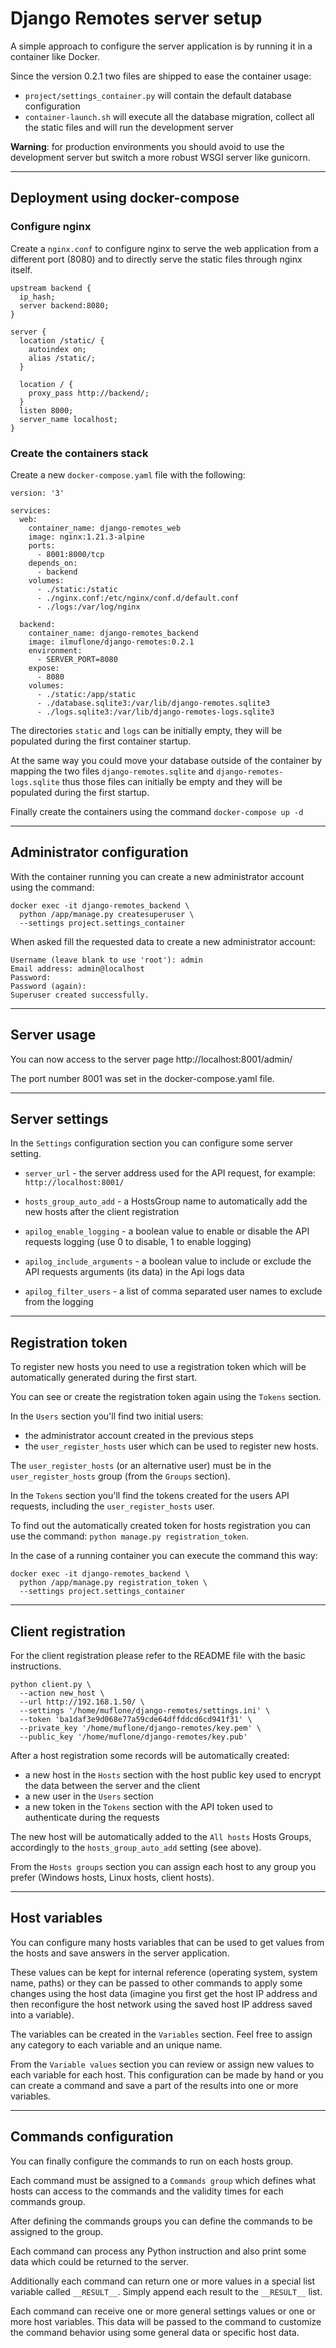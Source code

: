 # Django Remotes server setup

A simple approach to configure the server application is by running it
in a container like Docker.

Since the version 0.2.1 two files are shipped to ease the container
usage:
- `project/settings_container.py` will contain the default database
configuration
- `container-launch.sh` will execute all the database migration,
collect all the static files and will run the development server

**Warning**: for production environments you should avoid to use the
development server but switch a more robust WSGI server like gunicorn.

---

## Deployment using docker-compose

### Configure nginx

Create a `nginx.conf` to configure nginx to serve the web application
from a different port (8080) and to directly serve the static files
through nginx itself.

```
upstream backend {
  ip_hash;
  server backend:8080;
}

server {
  location /static/ {
    autoindex on;
    alias /static/;
  }

  location / {
    proxy_pass http://backend/;
  }
  listen 8000;
  server_name localhost;
}
```

### Create the containers stack

Create a new `docker-compose.yaml` file with the following:

```
version: '3'

services:
  web:
    container_name: django-remotes_web
    image: nginx:1.21.3-alpine
    ports:
      - 8001:8000/tcp
    depends_on:
      - backend
    volumes:
      - ./static:/static
      - ./nginx.conf:/etc/nginx/conf.d/default.conf
      - ./logs:/var/log/nginx

  backend:
    container_name: django-remotes_backend
    image: ilmuflone/django-remotes:0.2.1
    environment:
      - SERVER_PORT=8080
    expose:
      - 8080
    volumes:
      - ./static:/app/static
      - ./database.sqlite3:/var/lib/django-remotes.sqlite3
      - ./logs.sqlite3:/var/lib/django-remotes-logs.sqlite3
```

The directories `static` and `logs` can be initially empty, they will
be populated during the first container startup.

At the same way you could move your database outside of the container
by mapping the two files `django-remotes.sqlite` and
`django-remotes-logs.sqlite` thus those files can initially be empty
and they will be populated during the first startup.

Finally create the containers using the command `docker-compose up -d`

---

## Administrator configuration

With the container running you can create a new administrator account
using the command:

```
docker exec -it django-remotes_backend \
  python /app/manage.py createsuperuser \
  --settings project.settings_container
```

When asked fill the requested data to create a new administrator
account:

```
Username (leave blank to use 'root'): admin  
Email address: admin@localhost
Password: 
Password (again): 
Superuser created successfully.
```

---

## Server usage

You can now access to the server page http://localhost:8001/admin/

The port number 8001 was set in the docker-compose.yaml file.

---

## Server settings

In the `Settings` configuration section you can configure some
server setting.

- `server_url` - the server address used for the API request,
for example: `http://localhost:8001/`

- `hosts_group_auto_add` - a HostsGroup name to automatically add
the new hosts after the client registration

- `apilog_enable_logging` - a boolean value to enable or disable the
API requests logging (use 0 to disable, 1 to enable logging)

- `apilog_include_arguments` - a boolean value to include or exclude
the API requests arguments (its data) in the Api logs data

- `apilog_filter_users` - a list of comma separated user names to
exclude from the logging

---

## Registration token

To register new hosts you need to use a registration token which
will be automatically generated during the first start.

You can see or create the registration token again using the
`Tokens` section.

In the `Users` section you'll find two initial users:

- the administrator account created in the previous steps
- the `user_register_hosts` user which can be used to register new
hosts.

The `user_register_hosts` (or an alternative user) must be in the
`user_register_hosts` group (from the `Groups` section).

In the `Tokens` section you'll find the tokens created for the users
API requests, including the `user_register_hosts` user.

To find out the automatically created token for hosts registration
you can use the command: `python manage.py registration_token`.

In the case of a running container you can execute the command this
way:

```
docker exec -it django-remotes_backend \
  python /app/manage.py registration_token \
  --settings project.settings_container
```

---

## Client registration

For the client registration please refer to the README file with
the basic instructions.

```shell
python client.py \
  --action new_host \
  --url http://192.168.1.50/ \
  --settings '/home/muflone/django-remotes/settings.ini' \
  --token 'ba1daf3e9d068e77a59cde64dffddcd6cd941f31' \
  --private_key '/home/muflone/django-remotes/key.pem' \
  --public_key '/home/muflone/django-remotes/key.pub'
```

After a host registration some records will be automatically created:

- a new host in the `Hosts` section with the host public key used to
encrypt the data between the server and the client
- a new user in the `Users` section
- a new token in the `Tokens` section with the API token used to
authenticate during the requests

The new host will be automatically added to the `All hosts` Hosts
Groups, accordingly to the `hosts_group_auto_add` setting (see above).

From the `Hosts groups` section you can assign each host to any
group you prefer (Windows hosts, Linux hosts, client hosts).

---

## Host variables

You can configure many hosts variables that can be used to get
values from the hosts and save answers in the server application.

These values can be kept for internal reference (operating system,
system name, paths) or they can be passed to other commands to
apply some changes using the host data (imagine you first get the
host IP address and then reconfigure the host network using the
saved host IP address saved into a variable).

The variables can be created in the `Variables` section. Feel free
to assign any category to each variable and an unique name.

From the `Variable values` section you can review or assign new
values to each variable for each host. This configuration can be
made by hand or you can create a command and save a part of the
results into one or more variables.

---
## Commands configuration

You can finally configure the commands to run on each hosts group.

Each command must be assigned to a `Commands group` which defines
what hosts can access to the commands and the validity times for
each commands group.

After defining the commands groups you can define the commands to
be assigned to the group.

Each command can process any Python instruction and also print
some data which could be returned to the server.

Additionally each command can return one or more values in a  special
list variable called `__RESULT__`. Simply append each result to the
`__RESULT__` list.

Each command can receive one or more general settings values or one
or more host variables. This data will be passed to the command to
customize the command behavior using some general data or specific
host data.
